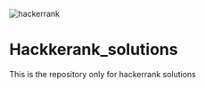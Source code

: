 ![hackerrank](https://user-images.githubusercontent.com/49981970/58931325-ef2e6380-877c-11e9-9f1d-11ac07baaf1f.png)
# Hackkerank_solutions
This is the repository only for hackerrank solutions
